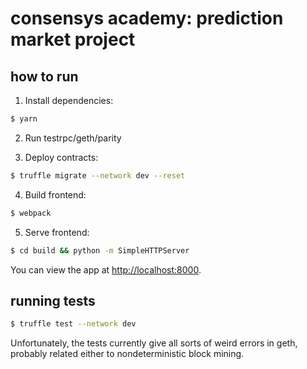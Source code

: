 # consensys academy: prediction market project

## how to run

1) Install dependencies:

```sh
$ yarn
```

2) Run testrpc/geth/parity

3) Deploy contracts:

```sh
$ truffle migrate --network dev --reset
```

4) Build frontend:

```sh
$ webpack
```

5) Serve frontend:

```sh
$ cd build && python -m SimpleHTTPServer
```

You can view the app at <http://localhost:8000>.

## running tests

```sh
$ truffle test --network dev
```

Unfortunately, the tests currently give all sorts of weird errors in geth, probably related either to nondeterministic block mining.